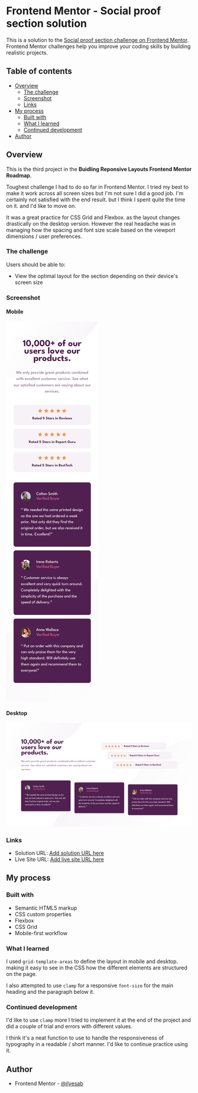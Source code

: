 # Frontend Mentor - Social proof section solution

This is a solution to the [Social proof section challenge on Frontend Mentor](https://www.frontendmentor.io/challenges/social-proof-section-6e0qTv_bA). Frontend Mentor challenges help you improve your coding skills by building realistic projects. 

## Table of contents

- [Overview](#overview)
  - [The challenge](#the-challenge)
  - [Screenshot](#screenshot)
  - [Links](#links)
- [My process](#my-process)
  - [Built with](#built-with)
  - [What I learned](#what-i-learned)
  - [Continued development](#continued-development)
- [Author](#author)

## Overview

This is the third project in the **Buidling Reponsive Layouts Frontend Mentor Roadmap**.

Toughest challenge I had to do so far in Frontend Mentor. I tried my best to make it work across all screen sizes but I'm not sure I did a good job. I'm certainly not satisfied with the end result. but I think I spent quite the time on it. and I'd like to move on.

It was a great practice for CSS Grid and Flexbox. as the layout changes drastically on the desktop version. However the real headache was in managing how the spacing and font size scale based on the viewport dimensions / user preferences.

### The challenge

Users should be able to:

- View the optimal layout for the section depending on their device's screen size

### Screenshot

#### Mobile

![Mobile Screenshot](./screenshot_mobile.png)

#### Desktop

![Desktop Screenshot](./screenshot_desktop.png)

### Links

- Solution URL: [Add solution URL here](https://www.frontendmentor.io/solutions/responsive-social-proof-section-NBvr1Vvubq)
- Live Site URL: [Add live site URL here](https://frontendmentor-ilyesab.github.io/social-proof-section/)

## My process

### Built with

- Semantic HTML5 markup
- CSS custom properties
- Flexbox
- CSS Grid
- Mobile-first workflow

### What I learned

I used `grid-template-areas` to define the layout in mobile and desktop. making it easy to see in the CSS how the different elements are structured on the page.

I also attempted to use `clamp` for a responsive `font-size` for the main heading and the paragraph below it.

### Continued development

I'd like to use `clamp` more I tried to implement it at the end of the project and did a couple of trial and errors with different values.

I think it's a neat function to use to handle the responsiveness of typography in a readable / short manner. I'd like to continue practice using it.

## Author

- Frontend Mentor - [@ilyesab](https://www.frontendmentor.io/profile/ilyesab)

